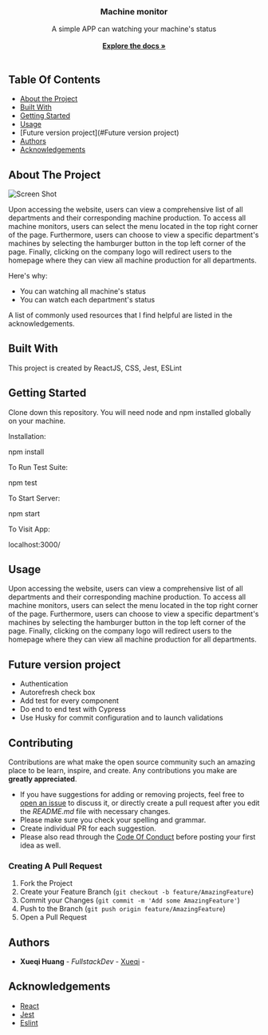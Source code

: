 <br/>
<p align="center">
  <h3 align="center">Machine monitor</h3>

  <p align="center">
    A simple APP can watching your machine's status
    <br/>
    <br/>
    <a href="https://github.com/hxueqi/machine_monitor.git"><strong>Explore the docs »</strong></a>
    <br/>
    <br/>
  </p>
</p>

## Table Of Contents

- [About the Project](#about-the-project)
- [Built With](#built-with)
- [Getting Started](#getting-started)
- [Usage](#usage)
- [Future version project](#Future version project)
- [Authors](#authors)
- [Acknowledgements](#acknowledgements)

## About The Project

![Screen Shot](/Users/tt/Desktop/machine_monitor/machine_monitor/public/app_overview.png)

Upon accessing the website, users can view a comprehensive list of all departments and their corresponding machine production. To access all machine monitors, users can select the menu located in the top right corner of the page. Furthermore, users can choose to view a specific department's machines by selecting the hamburger button in the top left corner of the page. Finally, clicking on the company logo will redirect users to the homepage where they can view all machine production for all departments.

Here's why:

- You can watching all machine's status
- You can watch each department's status

A list of commonly used resources that I find helpful are listed in the acknowledgements.

## Built With

This project is created by ReactJS, CSS, Jest, ESLint

## Getting Started

Clone down this repository. You will need node and npm installed globally on your machine.

Installation:

npm install

To Run Test Suite:

npm test

To Start Server:

npm start

To Visit App:

localhost:3000/

## Usage

Upon accessing the website, users can view a comprehensive list of all departments and their corresponding machine production. To access all machine monitors, users can select the menu located in the top right corner of the page. Furthermore, users can choose to view a specific department's machines by selecting the hamburger button in the top left corner of the page. Finally, clicking on the company logo will redirect users to the homepage where they can view all machine production for all departments.

## Future version project

- Authentication
- Autorefresh check box
- Add test for every component
- Do end to end test with Cypress
- Use Husky for commit configuration and to launch validations

## Contributing

Contributions are what make the open source community such an amazing place to be learn, inspire, and create. Any contributions you make are **greatly appreciated**.

- If you have suggestions for adding or removing projects, feel free to [open an issue](https://github.com/Xueqi/ReadME-machine_monitor/issues/new) to discuss it, or directly create a pull request after you edit the _README.md_ file with necessary changes.
- Please make sure you check your spelling and grammar.
- Create individual PR for each suggestion.
- Please also read through the [Code Of Conduct](https://github.com/Xueqi/ReadME-machine_monitor/blob/main/CODE_OF_CONDUCT.md) before posting your first idea as well.

### Creating A Pull Request

1. Fork the Project
2. Create your Feature Branch (`git checkout -b feature/AmazingFeature`)
3. Commit your Changes (`git commit -m 'Add some AmazingFeature'`)
4. Push to the Branch (`git push origin feature/AmazingFeature`)
5. Open a Pull Request

## Authors

- **Xueqi Huang** - _FullstackDev_ - [Xueqi](https://github.com/hxueqi) -

## Acknowledgements

- [React](https://reactjs.org/)
- [Jest](https://jestjs.io/)
- [Eslint](https://eslint.org/)
